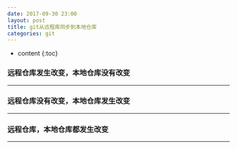 ```yaml
---
date: 2017-09-30 23:00
layout: post
title: git从远程库同步到本地仓库
categories: git
---
```


* content
{:toc}

### 远程仓库发生改变，本地仓库没有改变
----------------------------------------

### 远程仓库没有改变，本地仓库发生改变
----------------------------------------

### 远程仓库，本地仓库都发生改变
----------------------------------------